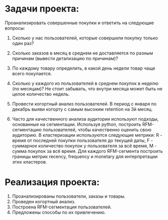 # Задачи проекта:
Проанализировать совершенные покупки и ответить на следующие вопросы:

1. Сколько у нас пользователей, которые совершили покупку только один раз?

2. Сколько заказов в месяц в среднем не доставляется по разным причинам (вывести детализацию по причинам)?

3. По каждому товару определить, в какой день недели товар чаще всего покупается.

4. Сколько у каждого из пользователей в среднем покупок в неделю (по месяцам)? Не стоит забывать, что внутри месяца может быть не целое количество недель.

5. Провести когортный анализ пользователей. В период с января по декабрь выяви когорту с самым высоким retention на 3й месяц.

6. Часто для качественного анализа аудитории используют подходы, основанные на сегментации. Используя python, построить RFM-сегментацию пользователей, чтобы качественно оценить свою аудиторию. В кластеризации используются следующие метрики: R - время от последней покупки пользователя до текущей даты, F - суммарное количество покупок у пользователя за всё время, M - сумма покупок за всё время. Для каждого RFM-сегмента построить границы метрик recency, frequency и monetary для интерпретации этих кластеров.

# Реализация проекта:
1. Проанализированы пользователи, заказы и товары.
2. Проведен когортный анализ.
3. Построена RFM-сегментация пользователей.
4. Предложены способы по их привлечению.
